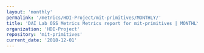 ```yaml
---
layout: 'monthly'
permalink: '/metrics/HDI-Project/mit-primitives/MONTHLY/'
title: 'DAI Lab OSS Metrics Metrics report for mit-primitives | MONTHLY-REPORT-2018-12-01'
organization: 'HDI-Project'
repository: 'mit-primitives'
current_date: '2018-12-01'
---
```

